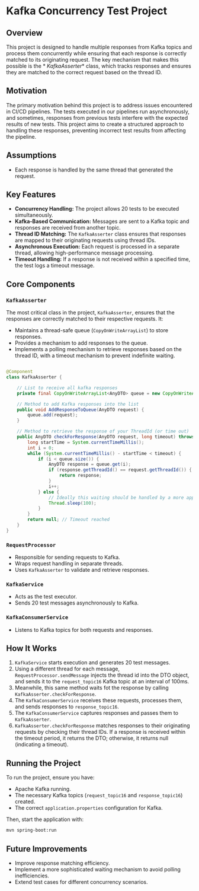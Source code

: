 # Kafka Concurrency Test Project

## Overview

This project is designed to handle multiple responses from Kafka topics and process them concurrently while ensuring
that each response is correctly matched to its originating request. The key mechanism that makes this possible is the *
*KafkaAsserter** class, which tracks responses and ensures they are matched to the correct request based on the thread
ID.

## Motivation

The primary motivation behind this project is to address issues encountered in CI/CD pipelines. The tests executed in
our pipelines run asynchronously, and sometimes, responses from previous tests interfere with the expected results of
new tests. This project aims to create a structured approach to handling these responses, preventing incorrect test
results from affecting the pipeline.

## Assumptions

- Each response is handled by the same thread that generated the request.

## Key Features

- **Concurrency Handling:** The project allows 20 tests to be executed simultaneously.
- **Kafka-Based Communication:** Messages are sent to a Kafka topic and responses are received from another topic.
- **Thread ID Matching:** The `KafkaAsserter` class ensures that responses are mapped to their originating requests
  using thread IDs.
- **Asynchronous Execution:** Each request is processed in a separate thread, allowing high-performance message
  processing.
- **Timeout Handling:** If a response is not received within a specified time, the test logs a timeout message.

## Core Components

### `KafkaAsserter`

The most critical class in the project, `KafkaAsserter`, ensures that the responses are correctly matched to their
respective requests. It:

- Maintains a thread-safe queue (`CopyOnWriteArrayList`) to store responses.
- Provides a mechanism to add responses to the queue.
- Implements a polling mechanism to retrieve responses based on the thread ID, with a timeout mechanism to prevent
  indefinite waiting.

```java

@Component
class KafkaAsserter {

    // List to receive all kafka responses
    private final CopyOnWriteArrayList<AnyDTO> queue = new CopyOnWriteArrayList<>();

    // Method to add Kafka responses into the list
    public void AddResponseToQueue(AnyDTO request) {
        queue.add(request);
    }

    // Method to retrieve the response of your ThreadId (or time out)
    public AnyDTO checkForResponse(AnyDTO request, long timeout) throws InterruptedException {
        long startTime = System.currentTimeMillis();
        int i = 0;
        while (System.currentTimeMillis() - startTime < timeout) {
            if (i < queue.size()) {
                AnyDTO response = queue.get(i);
                if (response.getThreadId() == request.getThreadId()) {
                    return response;
                }
                i++;
            } else {
                // Ideally this waiting should be handled by a more appropriate mechanism.
                Thread.sleep(100);
            }
        }
        return null; // Timeout reached
    }
}
```

### `RequestProcessor`

- Responsible for sending requests to Kafka.
- Wraps request handling in separate threads.
- Uses `KafkaAsserter` to validate and retrieve responses.

### `KafkaService`

- Acts as the test executor.
- Sends 20 test messages asynchronously to Kafka.

### `KafkaConsumerService`

- Listens to Kafka topics for both requests and responses.

## How It Works

1. `KafkaService` starts execution and generates 20 test messages.
2. Using a different thread for each message, `RequestProcessor.sendMessage` injects the thread id into the DTO object,
   and sends it to the `request_topic16`
   Kafka topic at an interval of 100ms.
3. Meanwhile, this same method waits fot the response by calling `KafkaAsserter.checkForResponse`.
3. The `KafkaConsumerService` receives these requests, processes them, and sends responses to `response_topic16`.
4. The `KafkaConsumerService` captures responses and passes them to `KafkaAsserter`.
5. `KafkaAsserter.checkForResponse` matches responses to their originating requests by checking their thread IDs. If a
   response is received within the timeout period, it returns the DTO; otherwise, it returns null (indicating a
   timeout).

## Running the Project

To run the project, ensure you have:

- Apache Kafka running.
- The necessary Kafka topics (`request_topic16` and `response_topic16`) created.
- The correct `application.properties` configuration for Kafka.

Then, start the application with:

```sh
mvn spring-boot:run
```

## Future Improvements

- Improve response matching efficiency.
- Implement a more sophisticated waiting mechanism to avoid polling inefficiencies.
- Extend test cases for different concurrency scenarios.